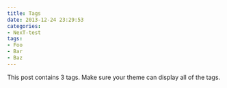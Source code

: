 ```yaml
---
title: Tags
date: 2013-12-24 23:29:53
categories:
- NexT-test
tags:
- Foo
- Bar
- Baz
---
```


This post contains 3 tags. Make sure your theme can display all of the tags.
